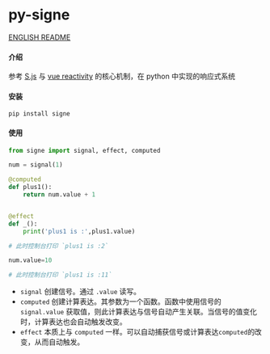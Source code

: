 # py-signe

[ENGLISH README](./README.md)


#### 介绍
参考 [S.js](https://github.com/adamhaile/S) 与 [vue reactivity](https://github.com/vuejs/core/tree/main/packages/reactivity) 的核心机制，在 python 中实现的响应式系统

#### 安装
```shell
pip install signe
```

#### 使用
```python
from signe import signal, effect, computed

num = signal(1)

@computed
def plus1():
    return num.value + 1


@effect
def _():
    print('plus1 is :',plus1.value)

# 此时控制台打印 `plus1 is :2`

num.value=10

# 此时控制台打印 `plus1 is :11`


```

- `signal` 创建信号。通过 `.value` 读写。
- `computed` 创建计算表达。其参数为一个函数。函数中使用信号的 `signal.value` 获取值，则此计算表达与信号自动产生关联。当信号的值变化时，计算表达也会自动触发改变。
- `effect` 本质上与 `computed` 一样。可以自动捕获信号或计算表达`computed`的改变，从而自动触发。

